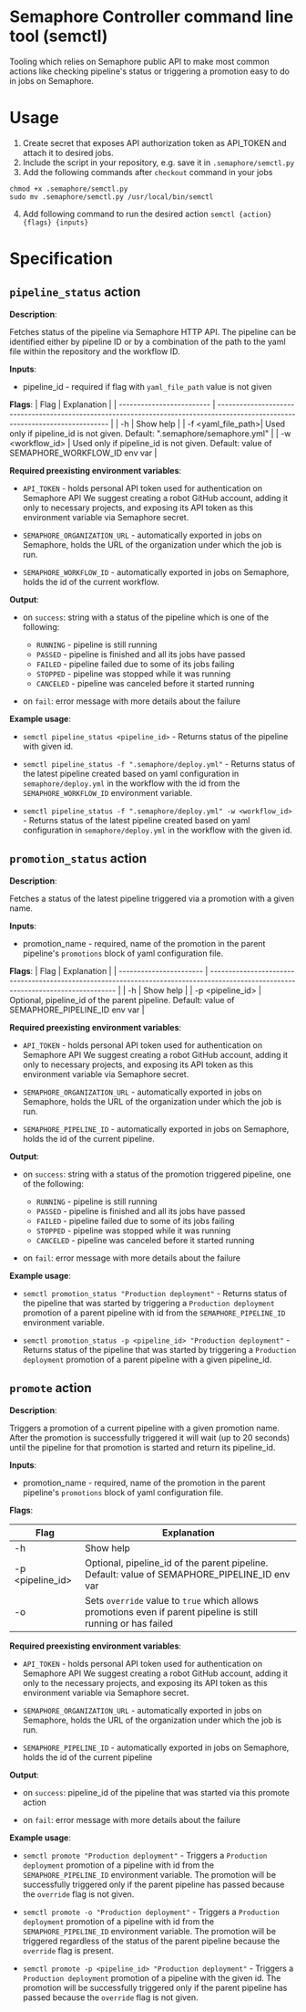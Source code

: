 # Semaphore Controller command line tool (semctl)

Tooling which relies on Semaphore public API to make most common actions like
checking pipeline's status or triggering a promotion easy to do in jobs on Semaphore.

# Usage

1) Create secret that exposes API authorization token as API_TOKEN and attach it to desired jobs.
2) Include the script in your repository, e.g. save it in `.semaphore/semctl.py`
3) Add the following commands after `checkout` command in your jobs
```
chmod +x .semaphore/semctl.py
sudo mv .semaphore/semctl.py /usr/local/bin/semctl
```
4) Add following command to run the desired action `semctl {action} {flags} {inputs}`

# Specification

## `pipeline_status` action

**Description**:

  Fetches status of the pipeline via Semaphore HTTP API.
  The pipeline can be identified either by pipeline ID or by a combination of the path to the yaml file within the repository and the workflow ID.

**Inputs**:

 - pipeline_id - required if flag with `yaml_file_path` value is not given

**Flags**:
 | Flag                        | Explanation                                                                                                                                     |
 | ------------------------- | ------------------------------------------------------------------------------------------------------------------------------ |
 | -h                            | Show help                                                                                                                                       |
 | -f <yaml_file_path>|  Used only if pipeline_id is not given. Default: ".semaphore/semaphore.yml"                                 |
 | -w <workflow_id>   |  Used only if pipeline_id is not given. Default: value of SEMAPHORE_WORKFLOW_ID env var |

**Required preexisting environment variables**:

- `API_TOKEN` - holds personal API token used for authentication on Semaphore API
  We suggest creating a robot GitHub account, adding it only to necessary projects, and exposing its API token as this environment variable via Semaphore secret.

- `SEMAPHORE_ORGANIZATION_URL` - automatically exported in jobs on Semaphore, holds the URL of the organization under which the job is run.

- `SEMAPHORE_WORKFLOW_ID` - automatically exported in jobs on Semaphore, holds the id of the current workflow.

**Output**:

  - on `success`:
    string with a status of the pipeline which is one of the following:
    - `RUNNING`  - pipeline is still running
    - `PASSED`   - pipeline is finished and all its jobs have passed
    - `FAILED`   - pipeline failed due to some of its jobs failing
    - `STOPPED`  - pipeline was stopped while it was running
    - `CANCELED` - pipeline was canceled before it started running

  - on `fail`:
    error message with more details about the failure

**Example usage**:

  - `semctl pipeline_status <pipeline_id>` -
    Returns status of the pipeline with given id.

  - `semctl pipeline_status -f ".semaphore/deploy.yml"` -
    Returns status of the latest pipeline created based on yaml configuration in `semaphore/deploy.yml` in the workflow with the id from the `SEMAPHORE_WORKFLOW_ID` environment variable.

  - `semctl pipeline_status -f ".semaphore/deploy.yml" -w <workflow_id>` -
    Returns status of the latest pipeline created based on yaml configuration in `semaphore/deploy.yml` in the workflow with the given id.

## `promotion_status` action

**Description**:

  Fetches a status of the latest pipeline triggered via a promotion with a given name.  

**Inputs**:

 - promotion_name - required, name of the promotion in the parent pipeline's `promotions` block of yaml configuration file.

**Flags**:
 | Flag                     | Explanation                                                                                                                                           |
 | ----------------------- | ---------------------------------------------------------------------------------------------------------------------------------- |
 | -h                         | Show help                                                                                                                                             |
 |  -p <pipeline_id>  |  Optional, pipeline_id of the parent pipeline. Default: value of SEMAPHORE_PIPELINE_ID env var |

**Required preexisting environment variables**:

- `API_TOKEN` - holds personal API token used for authentication on Semaphore API
  We suggest creating a robot GitHub account, adding it only to necessary projects, and exposing its API token as this environment variable via Semaphore secret.

- `SEMAPHORE_ORGANIZATION_URL` - automatically exported in jobs on Semaphore, holds the URL of the organization under which the job is run.

- `SEMAPHORE_PIPELINE_ID` - automatically exported in jobs on Semaphore, holds the id of the current pipeline.

**Output**:

  - on `success`:
    string with a status of the promotion triggered pipeline, one of the following:
    - `RUNNING`  - pipeline is still running
    - `PASSED`   - pipeline is finished and all its jobs have passed
    - `FAILED`   - pipeline failed due to some of its jobs failing
    - `STOPPED`  - pipeline was stopped while it was running
    - `CANCELED` - pipeline was canceled before it started running

  - on `fail`:
    error message with more details about the failure

**Example usage**:

  - `semctl promotion_status "Production deployment"` -
    Returns status of the pipeline that was started by triggering a `Production deployment` promotion of a parent pipeline with id from the `SEMAPHORE_PIPELINE_ID` environment variable.

  - `semctl promotion_status -p <pipeline_id> "Production deployment"` -
    Returns status of the pipeline that was started by triggering a `Production deployment` promotion of a parent pipeline with a given pipeline_id.


## `promote` action

**Description**:

  Triggers a promotion of a current pipeline with a given promotion name.
  After the promotion is successfully triggered it will wait (up to 20 seconds) until the pipeline for that promotion is started and return its pipeline_id.

**Inputs**:

 - promotion_name - required, name of the promotion in the parent pipeline's `promotions` block of yaml configuration file.

**Flags**:

 | Flag                     | Explanation                                                                                                                                                     |
 | ----------------------- | ------------------------------------------------------------------------------------------------------------------------------------------- |
 | -h                         | Show help                                                                                                                                                       |
 |  -p <pipeline_id>  |  Optional, pipeline_id of the parent pipeline. Default: value of SEMAPHORE_PIPELINE_ID env var           |
 |  -o                        |  Sets `override` value to `true` which allows promotions even if parent pipeline is still running or has failed |

**Required preexisting environment variables**:

- `API_TOKEN` - holds personal API token used for authentication on Semaphore API
  We suggest creating a robot GitHub account, adding it only to the necessary projects, and exposing its API token as this environment variable via Semaphore secret.

- `SEMAPHORE_ORGANIZATION_URL` - automatically exported in jobs on Semaphore, holds the URL of the organization under which the job is run.

- `SEMAPHORE_PIPELINE_ID` - automatically exported in jobs on Semaphore, holds the id of the current pipeline

**Output**:

  - on `success`:
    pipeline_id of the pipeline that was started via this promote action

  - on `fail`:
    error message with more details about the failure

**Example usage**:

  - `semctl promote "Production deployment"` -
    Triggers a `Production deployment` promotion of a pipeline with id from the `SEMAPHORE_PIPELINE_ID` environment variable.
    The promotion will be successfully triggered only if the parent pipeline has passed because the `override` flag is not given.

  - `semctl promote -o "Production deployment"` -
    Triggers a `Production deployment` promotion of a pipeline with id from the `SEMAPHORE_PIPELINE_ID` environment variable.
    The promotion will be triggered regardless of the status of the parent pipeline because the `override` flag is present.     

  - `semctl promote -p <pipeline_id> "Production deployment"` -
    Triggers a `Production deployment` promotion of a pipeline with the given id.
    The promotion will be successfully triggered only if the parent pipeline has passed because the `override` flag is not given.
